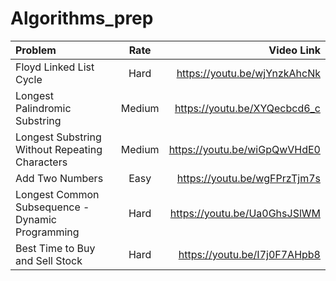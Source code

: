 # Algorithms_prep


| Problem | Rate | Video Link |
| :---         |     :---:      |          ---: |
| Floyd Linked List Cycle   | Hard      | https://youtu.be/wjYnzkAhcNk    |
| Longest Palindromic Substring     | Medium       | https://youtu.be/XYQecbcd6_c      |
| Longest Substring Without Repeating Characters       | Medium     | https://youtu.be/wiGpQwVHdE0      |
| Add Two Numbers     | Easy       | https://youtu.be/wgFPrzTjm7s      |
| Longest Common Subsequence - Dynamic Programming     | Hard       | https://youtu.be/Ua0GhsJSlWM      |
| Best Time to Buy and Sell Stock     | Hard       | https://youtu.be/I7j0F7AHpb8      |
